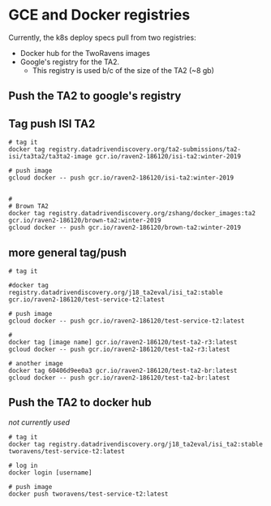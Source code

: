 # GCE and Docker registries

Currently, the k8s deploy specs pull from two registries:
  - Docker hub for the TwoRavens images
  - Google's registry for the TA2.
    - This registry is used b/c of the size of the TA2 (~8 gb)


## Push the TA2 to google's registry


## Tag push ISI TA2

```
# tag it
docker tag registry.datadrivendiscovery.org/ta2-submissions/ta2-isi/ta3ta2/ta3ta2-image gcr.io/raven2-186120/isi-ta2:winter-2019

# push image
gcloud docker -- push gcr.io/raven2-186120/isi-ta2:winter-2019


#
# Brown TA2
docker tag registry.datadrivendiscovery.org/zshang/docker_images:ta2 gcr.io/raven2-186120/brown-ta2:winter-2019
gcloud docker -- push gcr.io/raven2-186120/brown-ta2:winter-2019

```

## more general tag/push

```
# tag it

#docker tag registry.datadrivendiscovery.org/j18_ta2eval/isi_ta2:stable gcr.io/raven2-186120/test-service-t2:latest

# push image
gcloud docker -- push gcr.io/raven2-186120/test-service-t2:latest

#
docker tag [image name] gcr.io/raven2-186120/test-ta2-r3:latest
gcloud docker -- push gcr.io/raven2-186120/test-ta2-r3:latest

# another image
docker tag 60406d9ee0a3 gcr.io/raven2-186120/test-ta2-br:latest
gcloud docker -- push gcr.io/raven2-186120/test-ta2-br:latest

```


## Push the TA2 to docker hub

_not currently used_

```
# tag it
docker tag registry.datadrivendiscovery.org/j18_ta2eval/isi_ta2:stable tworavens/test-service-t2:latest

# log in
docker login [username]

# push image
docker push tworavens/test-service-t2:latest
```
